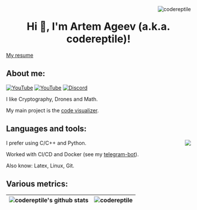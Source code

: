 <img align="right" src="https://komarev.com/ghpvc/?username=codereptile&label=Profile%20views&color=0e75b6&style=flat" alt="codereptile" />
<h1 align="center">Hi 👋, I'm Artem Ageev (a.k.a. codereptile)!</h1>
<p>
<a href="https://codereptile.github.io/codereptile/resume_artem_ageev.pdf">
My resume
</a>
</p>

## About me:

[![YouTube](https://img.shields.io/youtube/channel/subscribers/UCCwBxTgq5AFtSIaTllFRUKQ?style=for-the-badge&label=RU+youtube)](https://www.youtube.com/c/CodeReptile)
[![YouTube](https://img.shields.io/youtube/channel/subscribers/UCa51fHSa9D-0Wn8z-JWjtsA?style=for-the-badge&label=ENG+youtube)](https://www.youtube.com/@CodeReptileEng)
[![Discord](https://img.shields.io/discord/790643218953011220?style=for-the-badge&label=My+Discord)](https://discord.com/invite/e5vCkfZpNJ)

I like Cryptography, Drones and Math.

My main project is the [code visualizer](https://github.com/codereptile/visualizer).

## Languages and tools:
<img align="right" src="https://github-readme-stats.vercel.app/api/top-langs/?username=codereptile&layout=compact&theme=aura&hide_border=true"/>

I prefer using C/C++ and Python.

Worked with CI/CD and Docker (see my [telegram-bot](https://github.com/codereptile/codereptile_cryptography_bot)).

Also know: Latex, Linux, Git.

## Various metrics:

| <img align="center" src="https://github-readme-stats.vercel.app/api?username=codereptile&show_icons=true&include_all_commits=true&theme=aura&hide_border=true" alt="codereptile's github stats"/>| <img align="center" src="https://github-readme-streak-stats.herokuapp.com/?user=codereptile&" alt="codereptile" /> |
| ------------- | ------------- |


